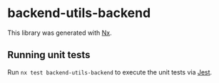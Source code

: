 # backend-utils-backend

This library was generated with [Nx](https://nx.dev).

## Running unit tests

Run `nx test backend-utils-backend` to execute the unit tests via [Jest](https://jestjs.io).
